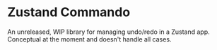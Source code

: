# Zustand Commando

An unreleased, WIP library for managing undo/redo in a Zustand app.
Conceptual at the moment and doesn't handle all cases.
